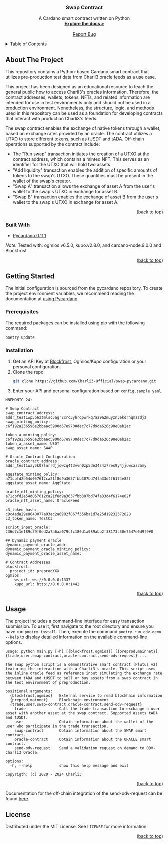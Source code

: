 
<!-- Improved compatibility of back to top link: See: https://github.com/othneildrew/Best-README-Template/pull/73 -->
<a name="readme-top"></a>
<!--
*** Thanks for checking out the Best-README-Template. If you have a suggestion
*** that would make this better, please fork the repo and create a pull request
*** or simply open an issue with the tag "enhancement".
*** Don't forget to give the project a star!
*** Thanks again! Now go create something AMAZING! :D
-->



<!-- PROJECT LOGO -->
<br />

  <h3 align="center">Swap Contract</h3>

  <p align="center">
    A Cardano smart contract written on Python
    <br />
    <a href="https://charli3-oracles.gitbook.io/charli3-documentation/charli3s-documentation/swap-contract"><strong>Explore the docs »</strong></a>
    <br />
    <br />
    <a href="https://github.com/Charli3-Official/swap-pycardano/issues">Report Bug</a>
  </p>
</div>



<!-- TABLE OF CONTENTS -->
<details>
  <summary>Table of Contents</summary>
  <ol>
    <li>
      <a href="#about-the-project">About The Project</a>
      <ul>
        <li><a href="#built-with">Built With</a></li>
      </ul>
    </li>
    <li>
      <a href="#getting-started">Getting Started</a>
      <ul>
        <li><a href="#prerequisites">Prerequisites</a></li>
        <li><a href="#installation">Installation</a></li>
      </ul>
    </li>
    <li><a href="#usage">Usage</a></li>
    <li><a href="#license">License</a></li>
  </ol>
</details>



<!-- ABOUT THE PROJECT -->
## About The Project
This repository contains a Python-based Cardano smart contract that utilizes pre-production test data from Charli3 oracle feeds as a use case.

This project has been designed as an educational resource to teach the general public how to access Charli3's oracles information. Therefore, the contract addresses, wallets, tokens, NFTs, and related information are intended for use in test environments only and should not be used in a production environment. Nonetheless, the structure, logic, and methods used in this repository can be used as a foundation for developing contracts that interact with production Charli3's feeds.

The swap contract enables the exchange of native tokens through a wallet, based on exchange rates provided by an oracle. The contract utilizes a UTXO to store different tokens, such as tUSDT and tADA. Off-chain operations supported by the contract include:

* The "Run swap" transaction initiates the creation of a UTXO at the contract address, which contains a minted NFT. This serves as an identifier for the UTXO that will hold two assets.
* "Add liquidity" transaction enables the addition of specific amounts of tokens to the swap's UTXO. These quantities must be present in the wallet of the swap's creator.
* "Swap A" transaction allows the exchange of asset A from the user's wallet to the swap's UTXO in exchange for asset B.
* "Swap B" transaction enables the exchange of asset B from the user's wallet to the swap's UTXO in exchange for asset A.

<p align="right">(<a href="#readme-top">back to top</a>)</p>



### Built With

* [Pycardano 0.11.1](https://pycardano.readthedocs.io/en/latest/index.html)

*Note:* Tested with: ogmios:v6.5.0, kupo:v2.8.0, and cardano-node:9.0.0 and Blockfrost
<p align="right">(<a href="#readme-top">back to top</a>)</p>



<!-- GETTING STARTED -->
## Getting Started

The initial configuration is sourced from the pycardano repository. To create the project environment variables, we recommend reading the documentation at [using Pycardano](https://pycardano.readthedocs.io/en/latest/tutorial.html#using-pycardano).

### Prerequisites


The required packages can be installed using pip with the following command:

  ```sh
  poetry update
  ```

### Installation

1. Get an API Key at [Blockfrost](https://blockfrost.io/), Ogmios/Kupo configuration or your personal configuration.
2. Clone the repo:
   ```sh
   git clone https://github.com/Charli3-Official/swap-pycardano.git
   ```
3. Enter your API and personal configuration based on `config.sample.yaml`.
```
MNEMONIC_24:

# Swap Contract
swap_contract_address: addr_test1wp5p6ztmlsc5agr2crc3yhrqpwrkq7a29a2muyzn3ekdrhqmzzdjz
swap_minting_policy: c6f192a236596e2bbaac5900d67e9700dec7c77d9da626c98e0ab2ac

token_a_minting_policy: c6f192a236596e2bbaac5900d67e9700dec7c77d9da626c98e0ab2ac
token_a_asset_name: USDT
swap_asset_name: SWAP

# Oracle Contract Configuration
oracle_contract_address: addr_test1wzy5k07lnrrdjjqwzq4t3vvn0zp5de34s4z7res9y4jjuwcaz3amy

aggstate_minting_policy: a71cbfd2e54d057612ca21f8d9a3637fbb307bd74fa33d4f6174e82f
aggstate_asset_name: AggState

oracle_nft_minting_policy: a71cbfd2e54d057612ca21f8d9a3637fbb307bd74fa33d4f6174e82f
oracle_nft_asset_name: OracleFeed

c3_token_hash: c9c4ada29e8640077a03ec2a6982f867f356ba1d7e25d19232372828
c3_token_name: TestC3

script_input_oracle: 236d7c1e189c39f0ed2a7a6aa079cfc180d1a089abb2f38173c50e7547e0d9f9#0

## Dynamic payment oracle
dynamic_payment_oracle_addr:
dynamic_payment_oracle_minting_policy:
dynamic_payment_oracle_asset_name:

# Contract Addresses
blockfrost:
  project_id: preprodXXX
ogmios:
    ws_url: ws://0.0.0.0:1337
    kupo_url: http://0.0.0.0:1442

```

  <p align="right">(<a href="#readme-top">back to top</a>)</p>
<!-- USAGE EXAMPLES -->



## Usage
The project includes a command-line interface for easy transaction submission. To use it, first navigate to the root directory and ensure you have run `poetry install`. Then, execute the command `poetry run odv-demo --help` to display detailed information on the available command-line options.

```
usage: python main.py [-h] [{blockfrost,ogmios}] [{preprod,mainnet}] {trade,user,swap-contract,oracle-contract,send-odv-request} ...

The swap python script is a demonstrative smart contract (Plutus v2) featuring the interaction with a Charli3's oracle. This script uses the inline oracle feed as reference input simulating the exchange rate
between tADA and tUSDT to sell or buy assets from a swap contract in the test environment of preproduction.

positional arguments:
  {blockfrost,ogmios}   External service to read blockhain information
  {preprod,mainnet}     Blockchain environment
  {trade,user,swap-contract,oracle-contract,send-odv-request}
    trade               Call the trade transaction to exchange a user asset with another asset at the swap contract. Supported assets tADA and tUSDT.
    user                Obtain information about the wallet of the user who participate in the trade transaction.
    swap-contract       Obtain information about the SWAP smart contract.
    oracle-contract     Obtain information about the ORACLE smart contract.
    send-odv-request    Send a validation request on demand to ODV-Charli3 Oracle.

options:
  -h, --help            show this help message and exit

Copyrigth: (c) 2020 - 2024 Charli3
```

<p align="right">(<a href="#readme-top">back to top</a>)</p>

Documentation for the off-chain integration of the send-odv-request can be found [here](https://github.com/Charli3-Official/swap-demo-contract/tree/main/swap_demo_contract/docs).

<!-- LICENSE -->
## License

Distributed under the MIT License. See `LICENSE` for more information.

<p align="right">(<a href="#readme-top">back to top</a>)</p>
